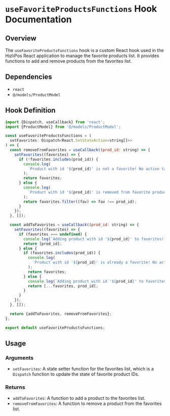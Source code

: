 # `useFavoriteProductsFunctions` Hook Documentation

## Overview

The `useFavoriteProductsFunctions` hook is a custom React hook used in the HızlıPos React application to manage the favorite products list. It provides functions to add and remove products from the favorites list.

## Dependencies

- `react`
- `@/models/ProductModel`

## Hook Definition

```js
import {Dispatch, useCallback} from 'react';
import {ProductModel} from '@/models/ProductModel';

const useFavoriteProductsFunctions = (
  setFavorites: Dispatch<React.SetStateAction<string[]>>
) => {
  const removeFromFavorites = useCallback((prod_id: string) => {
    setFavorites((favorites) => {
      if (!favorites.includes(prod_id)) {
        console.log(
          `Product with id '${prod_id}' is not a favorite! No action taken.`
        );
        return favorites;
      } else {
        console.log(
          `Product with id '${prod_id}' is removed from favorite products!`
        );
        return favorites.filter((fav) => fav !== prod_id);
      }
    });
  }, []);

  const addToFavorites = useCallback((prod_id: string) => {
    setFavorites((favorites) => {
      if (favorites === undefined) {
        console.log(`Adding product with id '${prod_id}' to favorites!`);
        return [prod_id];
      } else {
        if (favorites.includes(prod_id)) {
          console.log(
            `Product with id '${prod_id}' is already a favorite! No action taken.`
          );
          return favorites;
        } else {
          console.log(`Adding product with id '${prod_id}' to favorites!`);
          return [...favorites, prod_id];
        }
      }
    });
  }, []);

  return {addToFavorites, removeFromFavorites};
};

export default useFavoriteProductsFunctions;
```

## Usage

### Arguments

- `setFavorites`: A state setter function for the favorites list, which is a `Dispatch` function to update the state of favorite product IDs.

### Returns

- `addToFavorites`: A function to add a product to the favorites list.
- `removeFromFavorites`: A function to remove a product from the favorites list.
